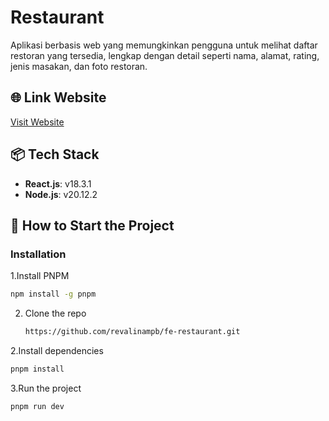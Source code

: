 # Restaurant
Aplikasi berbasis web yang memungkinkan pengguna untuk melihat daftar restoran yang tersedia, lengkap dengan detail seperti nama, alamat, rating, jenis masakan, dan foto restoran.  

## 🌐 Link Website
[Visit Website](https://fe-restaurants-revalina.netlify.app/)

## 📦 Tech Stack
- **React.js**: v18.3.1
- **Node.js**: v20.12.2
 
## 🚀 How to Start the Project

### Installation
1.Install PNPM
   ```sh
   npm install -g pnpm
   ```
2. Clone the repo
   ```sh
   https://github.com/revalinampb/fe-restaurant.git
   ```
2.Install dependencies
   ```sh
   pnpm install
   ```
3.Run the project
   ```sh
   pnpm run dev
   ```
